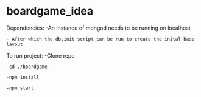 # boardgame_idea

Dependencies:
    -An instance of mongod needs to be running on localhost
    
    - After which the db.init script can be run to create the inital base layout

To run project:
	-Clone repo
	
	-cd ./boardgame 
	
	-npm install
	
	-npm start
